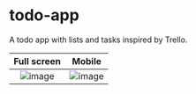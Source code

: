 # todo-app

A todo app with lists and tasks inspired by Trello.

| Full screen | Mobile |
| :---:   | :---: |
| ![image](https://github.com/AlexandreAero/todo-app/assets/66020831/58217aa3-af1d-44b1-accc-c36ca56fdbd1) | ![image](https://github.com/AlexandreAero/todo-app/assets/66020831/8b974a8e-6c18-47bf-90fb-b40af0bd7d0a) |
